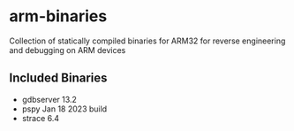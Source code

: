 # arm-binaries
Collection of statically compiled binaries for ARM32 for reverse engineering and debugging on ARM devices

## Included Binaries
* gdbserver 13.2
* pspy Jan 18 2023 build
* strace 6.4

